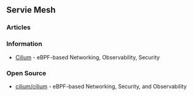 ## Servie Mesh



### Articles



### Information
- [Cilium](https://cilium.io/) - eBPF-based Networking, Observability, Security



### Open Source
- [cilium/cilium](https://github.com/cilium/cilium) - eBPF-based Networking, Security, and Observability



